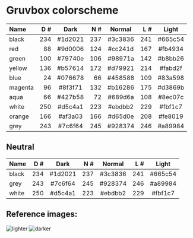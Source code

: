 # Gruvbox colorscheme

 Name    | D # | Dark    | N # | Normal  | L # | Light
 :-------|----:|:-------:|----:|:-------:|----:|:-------:
 black   | 234 | #1d2021 | 237 | #3c3836 | 241 | #665c54
 red     |  88 | #9d0006 | 124 | #cc241d | 167 | #fb4934
 green   | 100 | #79740e | 106 | #98971a | 142 | #b8bb26
 yellow  | 136 | #b57614 | 172 | #d79921 | 214 | #fabd2f
 blue    |  24 | #076678 |  66 | #458588 | 109 | #83a598
 magenta |  96 | #8f3f71 | 132 | #b16286 | 175 | #d3869b
 aqua    |  66 | #427b58 | 72  | #689d6a | 108 | #8ec07c
 white   | 250 | #d5c4a1 | 223 | #ebdbb2 | 229 | #fbf1c7
 orange  | 166 | #af3a03 | 166 | #d65d0e | 208 | #fe8019
 grey    | 243 | #7c6f64 | 245 | #928374 | 246 | #a89984
 
## Neutral
 
 Name    | D # | Dark    | N # | Normal  | L # | Light
 :-------|----:|:-------:|----:|:-------:|----:|:-------:
 black   | 234 | #1d2021 | 237 | #3c3836 | 241 | #665c54
 grey    | 243 | #7c6f64 | 245 | #928374 | 246 | #a89984
 white   | 250 | #d5c4a1 | 223 | #ebdbb2 | 229 | #fbf1c7
 

## Reference images:

![lighter](https://camo.githubusercontent.com/410b3ab80570bcd5b470a08d84f93caa5b4962ccd994ebceeb3d1f78364c2120/687474703a2f2f692e696d6775722e636f6d2f776136363678672e706e67)
![darker](https://camo.githubusercontent.com/d080d9c204408ef06b862b76bc795f930b3a9b1be4c5d2de149f1d8eb765b660/687474703a2f2f692e696d6775722e636f6d2f3439714b7959572e706e67)
